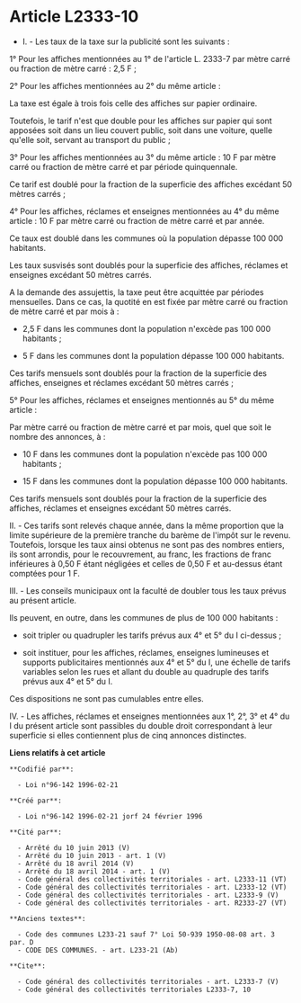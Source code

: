 # Article L2333-10

- I. - Les taux de la taxe sur la publicité sont les suivants :

1° Pour les affiches mentionnées au 1° de l'article L. 2333-7 par mètre carré ou fraction de mètre carré : 2,5 F ;

2° Pour les affiches mentionnées au 2° du même article :

La taxe est égale à trois fois celle des affiches sur papier ordinaire.

Toutefois, le tarif n'est que double pour les affiches sur papier qui sont apposées soit dans un lieu couvert public, soit
dans une voiture, quelle qu'elle soit, servant au transport du public ;

3° Pour les affiches mentionnées au 3° du même article : 10 F par mètre carré ou fraction de mètre carré et par période
quinquennale.

Ce tarif est doublé pour la fraction de la superficie des affiches excédant 50 mètres carrés ;

4° Pour les affiches, réclames et enseignes mentionnées au 4° du même article : 10 F par mètre carré ou fraction de mètre
carré et par année.

Ce taux est doublé dans les communes où la population dépasse 100 000 habitants.

Les taux susvisés sont doublés pour la superficie des affiches, réclames et enseignes excédant 50 mètres carrés.

A la demande des assujettis, la taxe peut être acquittée par périodes mensuelles. Dans ce cas, la quotité en est fixée par
mètre carré ou fraction de mètre carré et par mois à :

- 2,5 F dans les communes dont la population n'excède pas 100 000 habitants ;

- 5 F dans les communes dont la population dépasse 100 000 habitants.

Ces tarifs mensuels sont doublés pour la fraction de la superficie des affiches, enseignes et réclames excédant 50 mètres
carrés ;

5° Pour les affiches, réclames et enseignes mentionnés au 5° du même article :

Par mètre carré ou fraction de mètre carré et par mois, quel que soit le nombre des annonces, à :

- 10 F dans les communes dont la population n'excède pas 100 000 habitants ;

- 15 F dans les communes dont la population dépasse 100 000 habitants.

Ces tarifs mensuels sont doublés pour la fraction de la superficie des affiches, réclames et enseignes excédant 50 mètres
carrés.

II. - Ces tarifs sont relevés chaque année, dans la même proportion que la limite supérieure de la première tranche du barème
de l'impôt sur le revenu. Toutefois, lorsque les taux ainsi obtenus ne sont pas des nombres entiers, ils sont arrondis, pour
le recouvrement, au franc, les fractions de franc inférieures à 0,50 F étant négligées et celles de 0,50 F et au-dessus étant
comptées pour 1 F.

III. - Les conseils municipaux ont la faculté de doubler tous les taux prévus au présent article.

Ils peuvent, en outre, dans les communes de plus de 100 000 habitants :

- soit tripler ou quadrupler les tarifs prévus aux 4° et 5° du I ci-dessus ;

- soit instituer, pour les affiches, réclames, enseignes lumineuses et supports publicitaires mentionnés aux 4° et 5° du I,
une échelle de tarifs variables selon les rues et allant du double au quadruple des tarifs prévus aux 4° et 5° du I.

Ces dispositions ne sont pas cumulables entre elles.

IV. - Les affiches, réclames et enseignes mentionnées aux 1°, 2°, 3° et 4° du I du présent article sont passibles du double
droit correspondant à leur superficie si elles contiennent plus de cinq annonces distinctes.

**Liens relatifs à cet article**

	**Codifié par**:

	  - Loi n°96-142 1996-02-21

	**Créé par**:

	  - Loi n°96-142 1996-02-21 jorf 24 février 1996

	**Cité par**:

	  - Arrêté du 10 juin 2013 (V)
	  - Arrêté du 10 juin 2013 - art. 1 (V)
	  - Arrêté du 18 avril 2014 (V)
	  - Arrêté du 18 avril 2014 - art. 1 (V)
	  - Code général des collectivités territoriales - art. L2333-11 (VT)
	  - Code général des collectivités territoriales - art. L2333-12 (VT)
	  - Code général des collectivités territoriales - art. L2333-9 (V)
	  - Code général des collectivités territoriales - art. R2333-27 (VT)

	**Anciens textes**:

	  - Code des communes L233-21 sauf 7° Loi 50-939 1950-08-08 art. 3 par. D
	  - CODE DES COMMUNES. - art. L233-21 (Ab)

	**Cite**:

	  - Code général des collectivités territoriales - art. L2333-7 (V)
	  - Code général des collectivités territoriales L2333-7, 10
